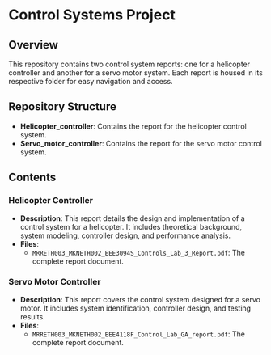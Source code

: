 # Control Systems Project

## Overview

This repository contains two control system reports: one for a helicopter controller and another for a servo motor system. Each report is housed in its respective folder for easy navigation and access.

## Repository Structure

- **Helicopter_controller**: Contains the report for the helicopter control system.
- **Servo_motor_controller**: Contains the report for the servo motor control system.

## Contents

### Helicopter Controller

- **Description**: This report details the design and implementation of a control system for a helicopter. It includes theoretical background, system modeling, controller design, and performance analysis.
- **Files**: 
  - `MRRETH003_MKNETH002_EEE3094S_Controls_Lab_3_Report.pdf`: The complete report document.

### Servo Motor Controller

- **Description**: This report covers the control system designed for a servo motor. It includes system identification, controller design, and testing results.
- **Files**: 
  - `MRRETH003_MKNETH002_EEE4118F_Control_Lab_GA_report.pdf`: The complete report document.
